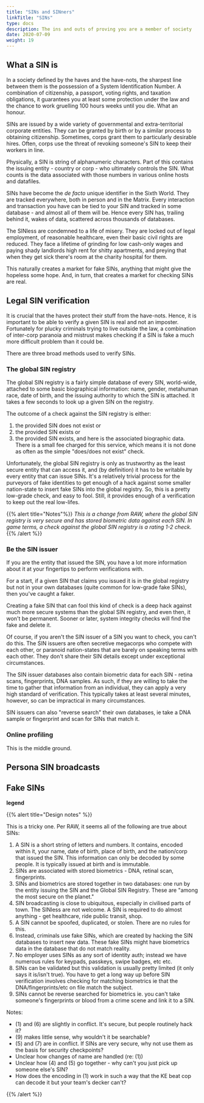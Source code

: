 ```yaml
---
title: "SINs and SINners"
linkTitle: "SINs"
type: docs
description: The ins and outs of proving you are a member of society
date: 2020-07-09
weight: 19
---
```


## What a SIN is

In a society defined by the haves and the have-nots, the sharpest line between them is the possession of a System Identification Number. A combination of citizenship, a passport, voting rights, and taxation obligations, it guarantees you at least some protection under the law and the chance to work gruelling 100 hours weeks until you die. What an honour.

SINs are issued by a wide variety of governmental and extra-territorial corporate entities. They can be granted by birth or by a similar process to obtaining citizenship. Sometimes, corps grant them to particularly desirable hires. Often, corps use the threat of revoking someone's SIN to keep their workers in line.

Physically, a SIN is string of alphanumeric characters. Part of this contains the issuing entity - country or corp - who ultimately controls the SIN. What counts is the data associated with those numbers in various online hosts and datafiles.

SINs have become the *de facto* unique identifier in the Sixth World. They are tracked everywhere, both in person and in the Matrix. Every interaction and transaction you have can be tied to your SIN and tracked in some database - and almost all of them will be. Hence every SIN has, trailing behind it, wakes of data, scattered across thousands of databases. 

The SINless are condemned to a life of misery. They are locked out of legal employment, of reasonable healthcare, even their basic civil rights are reduced. They face a lifetime of grinding for low cash-only wages and paying shady landlords high rent for shitty apartments, and preying that when they get sick there's room at the charity hospital for them. 

This naturally creates a market for fake SINs, anything that might give the hopeless some hope. And, in turn, that creates a market for checking SINs are real.

## Legal SIN verification

It is crucial that the haves protect their stuff from the have-nots. Hence, it is important to be able to verify a given SIN is real and not an imposter. Fortunately for plucky criminals trying to live outside the law, a combination of inter-corp paranoia and mistrust makes checking if a SIN is fake a much more difficult problem than it could be.

There are three broad methods used to verify SINs.

### The global SIN registry

The global SIN registry is a fairly simple database of every SIN, world-wide, attached to some basic biographical information: name, gender, metahuman race, date of birth, and the issuing authority to which the SIN is attached. It takes a few seconds to look up a given SIN on the registry.

The outcome of a check against the SIN registry is either:

1. the provided SIN does not exist or
2. the provided SIN exists or
3. the provided SIN exists, and here is the associated biographic data. There is a small fee charged for this service, which means it is not done as often as the simple "does/does not exist" check.

Unfortunately, the global SIN registry is only as trustworthy as the least secure entity that can access it, and (by definition) it has to be writable by every entity that can issue SINs. It's a relatively trivial process for the purveyors of fake identities to get enough of a hack against some smaller nation-state to insert fake SINs into the global registry. So, this is a pretty low-grade check, and easy to fool. Still, it provides enough of a verification to keep out the real low-lifes.

{{% alert title="Notes"%}}
*This is a change from RAW, where the global SIN registry is very secure and has stored biometric data against each SIN. In game terms, a check against the global SIN registry is a rating 1-2 check.* 
{{% /alert %}}

### Be the SIN issuer

If you are the entity that issued the SIN, you have a lot more information about it at your fingertips to perform verifications with.

For a start, if a given SIN that claims you issued it is in the global registry but not in your own databases (quite common for low-grade fake SINs), then you've caught a faker.

Creating a fake SIN that can fool this kind of check is a deep hack against much more secure systems than the global SIN registry, and even then, it won't be permanent. Sooner or later, system integrity checks will find the fake and delete it.

Of course, if you aren't the SIN issuer of a SIN you want to check, you can't do this. The SIN issuers are often secretive megacorps who compete with each other, or paranoid nation-states that are barely on speaking terms with each other. They don't share their SIN details except under exceptional circumstances.

The SIN issuer databases also contain biometric data for each SIN - retina scans, fingerprints, DNA samples. As such, if they are willing to take the time to gather that information from an individual, they can apply a very high standard of verification. This typically takes at least several minutes, however, so can be impractical in many circumstances.

SIN issuers can also "reverse search" their own databases, ie take a DNA sample or fingerprint and scan for SINs that match it.

### Online profiling

This is the middle ground.



## Persona SIN broadcasts



## Fake SINs

**legend**





{{% alert title="Design notes" %}}

This is a tricky one. Per RAW, it seems all of the following are true about SINs:

1. A SIN is a short string of letters and numbers. It contains, encoded within it, your name, date of birth, place of birth, and the nation/corp that issued the SIN. This information can only be decoded by some people. It is typically issued at birth and is immutable. 
2. SINs are associated with stored biometrics - DNA, retinal scan, fingerprints. 
3. SINs and biometrics are stored together in two databases: one run by the entity issuing the SIN and the Global SIN Registry. These are "among the most secure on the planet."
4. SIN broadcasting is close to ubiquitous, especially in civilised parts of town. The SINless are not welcome. A SIN is required to do almost anything - get healthcare, ride public transit, shop.
5. A SIN cannot be spoofed, duplicated, or stolen. There are no rules for this. 
6. Instead, criminals use fake SINs, which are created by hacking the SIN databases to insert new data. These fake SINs might have biometrics data in the database that do not match reality.
7. No employer uses SINs as any sort of identity auth; instead we have numerous rules for keypads, passkeys, swipe badges, etc etc.
8. SINs can be validated but this validation is usually pretty limited (it only says it is/isn't true). You have to get a long way up before SIN verification involves checking for matching biometrics ie that the DNA/fingerprints/etc on file match the subject.
9. SINs cannot be reverse searched for biometrics ie. you can't take someone's fingerprints or blood from a crime scene and link it to a SIN.

Notes:

* (1) and (6) are slightly in conflict. It's secure, but people routinely hack it?  
* (9) makes little sense, why wouldn't it be searchable?
* (5) and (7) are in conflict. If SINs are very secure, why not use them as the basis for security checkpoints?
* Unclear how changes of name are handled (re: (1))
* Unclear how (4) and (5) go together - why can't you just pick up someone else's SIN?
* How does the encoding in (1) work in such a way that the KE beat cop can decode it but your team's decker can't?

{{% /alert %}}

